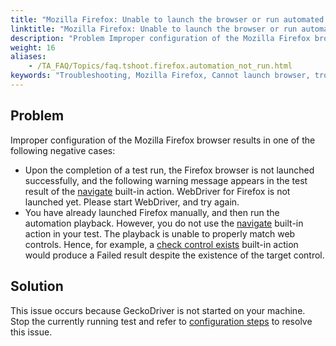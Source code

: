 ```yaml
--- 
title: "Mozilla Firefox: Unable to launch the browser or run automated tests"
linktitle: "Mozilla Firefox: Unable to launch the browser or run automated tests"
description: "Problem Improper configuration of the Mozilla Firefox browser results in one of the following negative cases: Upon the completion of a test run, the Firefox browser is not launched successfully, and ..."
weight: 16
aliases: 
    - /TA_FAQ/Topics/faq.tshoot.firefox.automation_not_run.html
keywords: "Troubleshooting, Mozilla Firefox, Cannot launch browser, troubleshooting, Cannot match controls"
---
```


## Problem

Improper configuration of the Mozilla Firefox browser results in one of the following negative cases:

-   Upon the completion of a test run, the Firefox browser is not launched successfully, and the following warning message appears in the test result of the [navigate](/TA_Automation/Topics/bia_navigate.html) built-in action. WebDriver for Firefox is not launched yet. Please start WebDriver, and try again.
-   You have already launched Firefox manually, and then run the automation playback. However, you do not use the [navigate](/TA_Automation/Topics/bia_navigate.html) built-in action in your test. The playback is unable to properly match web controls. Hence, for example, a [check control exists](/TA_Automation/Topics/bia_check_control_exists.html) built-in action would produce a Failed result despite the existence of the target control.

## Solution

This issue occurs because GeckoDriver is not started on your machine. Stop the currently running test and refer to [configuration steps](/TA_Automation/Topics/aut_app_testing_geckodriver_FF.html) to resolve this issue.


